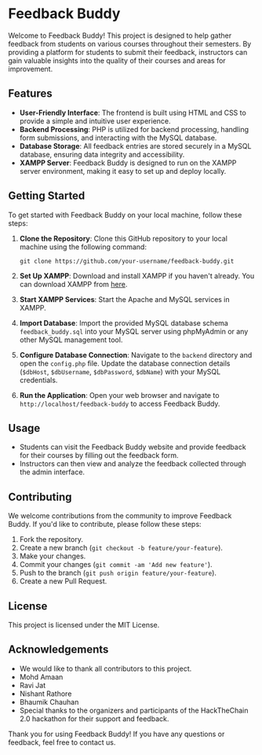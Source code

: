 # Feedback Buddy

Welcome to Feedback Buddy! This project is designed to help gather feedback from students on various courses throughout their semesters. By providing a platform for students to submit their feedback, instructors can gain valuable insights into the quality of their courses and areas for improvement.

## Features
- **User-Friendly Interface**: The frontend is built using HTML and CSS to provide a simple and intuitive user experience.
- **Backend Processing**: PHP is utilized for backend processing, handling form submissions, and interacting with the MySQL database.
- **Database Storage**: All feedback entries are stored securely in a MySQL database, ensuring data integrity and accessibility.
- **XAMPP Server**: Feedback Buddy is designed to run on the XAMPP server environment, making it easy to set up and deploy locally.

## Getting Started
To get started with Feedback Buddy on your local machine, follow these steps:

1. **Clone the Repository**: Clone this GitHub repository to your local machine using the following command:
    ```
    git clone https://github.com/your-username/feedback-buddy.git
    ```

2. **Set Up XAMPP**: Download and install XAMPP if you haven't already. You can download XAMPP from [here](https://www.apachefriends.org/index.html).

3. **Start XAMPP Services**: Start the Apache and MySQL services in XAMPP.

4. **Import Database**: Import the provided MySQL database schema `feedback_buddy.sql` into your MySQL server using phpMyAdmin or any other MySQL management tool.

5. **Configure Database Connection**: Navigate to the `backend` directory and open the `config.php` file. Update the database connection details (`$dbHost`, `$dbUsername`, `$dbPassword`, `$dbName`) with your MySQL credentials.

6. **Run the Application**: Open your web browser and navigate to `http://localhost/feedback-buddy` to access Feedback Buddy.

## Usage
- Students can visit the Feedback Buddy website and provide feedback for their courses by filling out the feedback form.
- Instructors can then view and analyze the feedback collected through the admin interface.

## Contributing
We welcome contributions from the community to improve Feedback Buddy. If you'd like to contribute, please follow these steps:
1. Fork the repository.
2. Create a new branch (`git checkout -b feature/your-feature`).
3. Make your changes.
4. Commit your changes (`git commit -am 'Add new feature'`).
5. Push to the branch (`git push origin feature/your-feature`).
6. Create a new Pull Request.

## License
This project is licensed under the MIT License.

## Acknowledgements
- We would like to thank all contributors to this project.
- Mohd Amaan
- Ravi Jat
- Nishant Rathore
- Bhaumik Chauhan
- Special thanks to the organizers and participants of the HackTheChain 2.0 hackathon for their support and feedback.
  
Thank you for using Feedback Buddy! If you have any questions or feedback, feel free to contact us.
